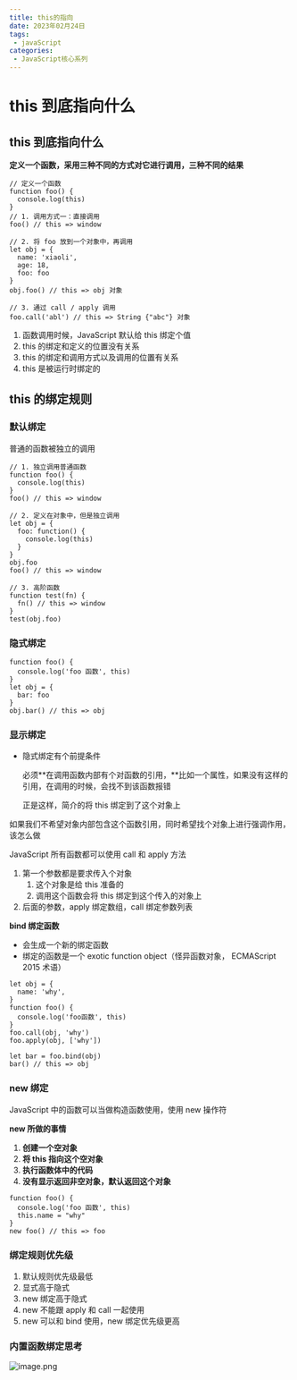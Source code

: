 ```yaml
---
title: this的指向
date: 2023年02月24日
tags:
 - javaScript
categories:
 - JavaScript核心系列
---
```


# this 到底指向什么

## this 到底指向什么

 **定义一个函数，采用三种不同的方式对它进行调用，三种不同的结果**

```
// 定义一个函数
function foo() {
  console.log(this)
}
// 1. 调用方式一：直接调用
foo() // this => window

// 2. 将 foo 放到一个对象中，再调用
let obj = {
  name: 'xiaoli',
  age: 18,
  foo: foo
}
obj.foo() // this => obj 对象

// 3. 通过 call / apply 调用
foo.call('abl') // this => String {"abc"} 对象
```

1.  函数调用时候，JavaScript 默认给 this 绑定个值
1.  this 的绑定和定义的位置没有关系
1.  this 的绑定和调用方式以及调用的位置有关系
1.  this 是被运行时绑定的

## this 的绑定规则

### 默认绑定

普通的函数被独立的调用

```
// 1. 独立调用普通函数
function foo() {
  console.log(this)
}
foo() // this => window

// 2. 定义在对象中，但是独立调用
let obj = {
  foo: function() {
    console.log(this)
  }
}
obj.foo
foo() // this => window

// 3. 高阶函数
function test(fn) {
  fn() // this => window
}
test(obj.foo)
```

### 隐式绑定

```
function foo() {
  console.log('foo 函数', this)
}
let obj = {
  bar: foo
}
obj.bar() // this => obj
```

### 显示绑定

-   隐式绑定有个前提条件

    必须**在调用函数内部有个对函数的引用，**比如一个属性，如果没有这样的引用，在调用的时候，会找不到该函数报错

    正是这样，简介的将 this 绑定到了这个对象上

如果我们不希望对象内部包含这个函数引用，同时希望找个对象上进行强调作用，该怎么做

JavaScript 所有函数都可以使用 call 和 apply 方法

1.  第一个参数都是要求传入个对象
    1.  这个对象是给 this 准备的
    1.  调用这个函数会将 this 绑定到这个传入的对象上
2.  后面的参数，apply 绑定数组，call 绑定参数列表

**bind 绑定函数**

-   会生成一个新的绑定函数
-   绑定的函数是一个 exotic function object（怪异函数对象， ECMAScript 2015 术语）

```
let obj = {
  name: 'why',
}
function foo() {
  console.log('foo函数', this)
}
foo.call(obj, 'why')
foo.apply(obj, ['why'])

let bar = foo.bind(obj)
bar() // this => obj
```

### new 绑定

JavaScript 中的函数可以当做构造函数使用，使用 new 操作符

**new 所做的事情**

1.  **创建一个空对象**
1.  **将 this 指向这个空对象**
1.  **执行函数体中的代码**
1.  **没有显示返回非空对象，默认返回这个对象**

```
function foo() {
  console.log('foo 函数', this)
  this.name = "why"
}
new foo() // this => foo
```

### 绑定规则优先级

1.  默认规则优先级最低
1.  显式高于隐式
1.  new 绑定高于隐式
1.  new 不能跟 apply 和 call 一起使用
1.  new 可以和 bind 使用，new 绑定优先级更高

### 内置函数绑定思考

![image.png](https://p9-juejin.byteimg.com/tos-cn-i-k3u1fbpfcp/eed727a795ce4ba8b42d608fb63e0d80~tplv-k3u1fbpfcp-watermark.image?)
